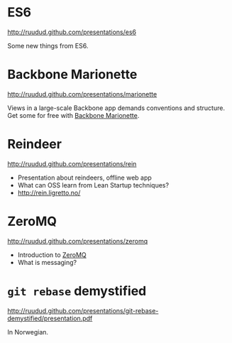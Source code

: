 # ES6

http://ruudud.github.com/presentations/es6

Some new things from ES6.

# Backbone Marionette

http://ruudud.github.com/presentations/marionette

Views in a large-scale Backbone app demands conventions and structure. Get some
for free with [Backbone Marionette](http://marionettejs.com/).

# Reindeer

http://ruudud.github.com/presentations/rein

 * Presentation about reindeers, offline web app
 * What can OSS learn from Lean Startup techniques?
 * http://rein.ligretto.no/

# ZeroMQ

http://ruudud.github.com/presentations/zeromq

 * Introduction to [ZeroMQ]
 * What is messaging?

  [ZeroMQ]: http://zero.mq/

# `git rebase` demystified

http://ruudud.github.com/presentations/git-rebase-demystified/presentation.pdf

In Norwegian.
